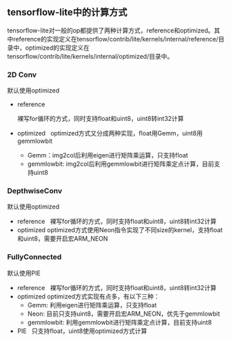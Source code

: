 ## tensorflow-lite中的计算方式

tensorflow-lite对一般的op都提供了两种计算方式，reference和optimized。其中reference的实现定义在tensorflow/contrib/lite/kernels/internal/reference/目录中，optimized的实现定义在tensorflow/contrib/lite/kernels/internal/optimized/目录中。

### 2D Conv      

默认使用optimized

- reference   

  裸写for循环的方式，同时支持float和uint8，uint8转int32计算 
- optimized  
     optimized方式又分成两种实现，float用Gemm，uint8用gemmlowbit
     - Gemm：img2col后利用eigen进行矩阵乘运算，只支持float
     - gemmlowbit: img2col后利用gemmlowbit进行矩阵乘定点计算，目前支持uint8

### DepthwiseConv   

默认使用optimized

- reference   
     裸写for循环的方式，同时支持float和uint8，uint8转int32计算
- optimized
     optimized方式使用Neon指令实现了不同size的kernel，支持float和uint8，需要开启宏ARM_NEON

### FullyConnected   

默认使用PIE

- reference   
     裸写for循环的方式，同时支持float和uint8，uint8转int32计算
- optimized
     optimized方式实现有点多，有以下三种：
     - Gemm: 利用eigen进行矩阵乘运算，只支持float
     - Neon: 目前只支持uint8，需要开启宏ARM_NEON，优先于gemmlowbit
     - gemmlowbit: 利用gemmlowbit进行矩阵乘定点计算，目前支持uint8
- PIE   
     只支持float，uint8使用optimized方式计算
